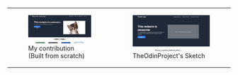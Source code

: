 <table>
  <tr>
    <td>
      <figure>
        <img src="./assets/wallpaper/contribution.jpg">
        <figcaption>My contribution (Built from scratch)</figcaption>
      </figure>
    </td>
    <td>
      <figure>
        <img src="./assets/wallpaper/sketch.jpg">
        <figcaption>TheOdinProject's Sketch</figcaption>
      </figure>
    </td>
  </tr>
</table>
